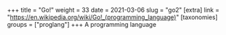 +++
title = "Go!"
weight = 33
date = 2021-03-06
slug = "go2"
[extra]
link = "https://en.wikipedia.org/wiki/Go!_(programming_language)"
[taxonomies]
groups = ["proglang"]
+++
A programming language

